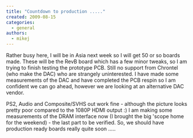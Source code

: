 ```yaml
---
title: "Countdown to production ....."
created: 2009-08-15
categories: 
  - general
authors: 
  - mikej
---
```


Rather busy here, I will be in Asia next week so I will get 50 or so boards made. These will be the RevB board which has a few minor tweaks, so I am trying to finish testing the prototype PCB. Still no support from Chrontel (who make the DAC) who are strangely uninterested. I have made some measurements of the DAC and have completed the PCB respin so I am confident we can go ahead, however we are looking at an alternative DAC vendor. 

PS2, Audio and Composite/SVHS out work fine - although the picture looks pretty poor compared to the 1080P HDMI output :) I am making some measurements of the DRAM interface now (I brought the big 'scope home for the weekend) - the last part to be verified.  So, we should have production ready boards really quite soon .....
